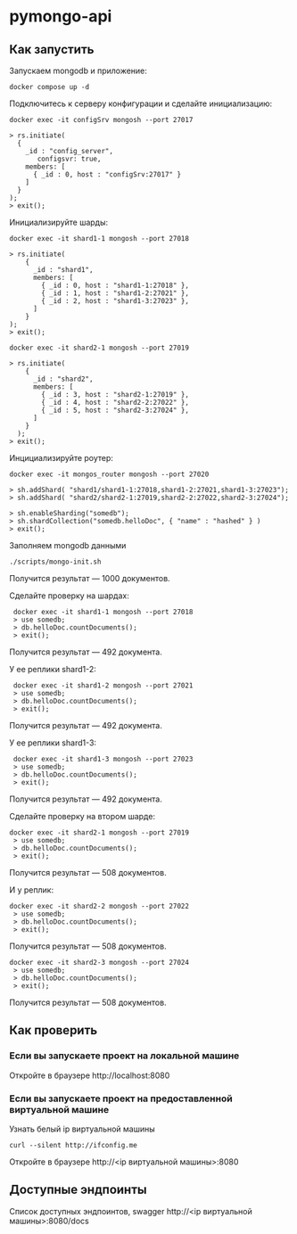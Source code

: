 # pymongo-api

## Как запустить

Запускаем mongodb и приложение:

```shell
docker compose up -d
```
Подключитесь к серверу конфигурации и сделайте инициализацию:

```shell
docker exec -it configSrv mongosh --port 27017

> rs.initiate(
  {
    _id : "config_server",
       configsvr: true,
    members: [
      { _id : 0, host : "configSrv:27017" }
    ]
  }
);
> exit();
```
Инициализируйте шарды:
```shell
docker exec -it shard1-1 mongosh --port 27018

> rs.initiate(
    {
      _id : "shard1",
      members: [
        { _id : 0, host : "shard1-1:27018" },
        { _id : 1, host : "shard1-2:27021" },
        { _id : 2, host : "shard1-3:27023" },
      ]
    }
);
> exit();

docker exec -it shard2-1 mongosh --port 27019

> rs.initiate(
    {
      _id : "shard2",
      members: [
        { _id : 3, host : "shard2-1:27019" },
        { _id : 4, host : "shard2-2:27022" },
        { _id : 5, host : "shard2-3:27024" },
      ]
    }
  );
> exit();
```

Инцициализируйте роутер:
```shell
docker exec -it mongos_router mongosh --port 27020

> sh.addShard( "shard1/shard1-1:27018,shard1-2:27021,shard1-3:27023");
> sh.addShard( "shard2/shard2-1:27019,shard2-2:27022,shard2-3:27024");

> sh.enableSharding("somedb");
> sh.shardCollection("somedb.helloDoc", { "name" : "hashed" } )
> exit();
```

Заполняем mongodb данными

```shell
./scripts/mongo-init.sh
```

Получится результат — 1000 документов.

Сделайте проверку на шардах:

```shell
 docker exec -it shard1-1 mongosh --port 27018
 > use somedb;
 > db.helloDoc.countDocuments();
 > exit();
```
Получится результат — 492 документа.

У ее реплики shard1-2:
```shell
 docker exec -it shard1-2 mongosh --port 27021
 > use somedb;
 > db.helloDoc.countDocuments();
 > exit();
```
Получится результат — 492 документа.

У ее реплики shard1-3:
```shell
 docker exec -it shard1-3 mongosh --port 27023
 > use somedb;
 > db.helloDoc.countDocuments();
 > exit();
```
Получится результат — 492 документа.

Сделайте проверку на втором шарде:
```shell
docker exec -it shard2-1 mongosh --port 27019
 > use somedb;
 > db.helloDoc.countDocuments();
 > exit();
```
Получится результат — 508 документов.

И у реплик:
```shell
docker exec -it shard2-2 mongosh --port 27022
 > use somedb;
 > db.helloDoc.countDocuments();
 > exit();
```
Получится результат — 508 документов.

```shell
docker exec -it shard2-3 mongosh --port 27024
 > use somedb;
 > db.helloDoc.countDocuments();
 > exit();
```
Получится результат — 508 документов.

## Как проверить

### Если вы запускаете проект на локальной машине

Откройте в браузере http://localhost:8080

### Если вы запускаете проект на предоставленной виртуальной машине

Узнать белый ip виртуальной машины

```shell
curl --silent http://ifconfig.me
```

Откройте в браузере http://<ip виртуальной машины>:8080

## Доступные эндпоинты

Список доступных эндпоинтов, swagger http://<ip виртуальной машины>:8080/docs